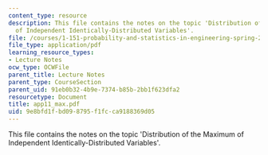 ```yaml
---
content_type: resource
description: This file contains the notes on the topic 'Distribution of the Maximum
  of Independent Identically-Distributed Variables'.
file: /courses/1-151-probability-and-statistics-in-engineering-spring-2005/9e8bfd1fbd098795f1fcca9188369d05_app11_max.pdf
file_type: application/pdf
learning_resource_types:
- Lecture Notes
ocw_type: OCWFile
parent_title: Lecture Notes
parent_type: CourseSection
parent_uid: 91eb0b32-4b9e-7374-b85b-2bb1f623dfa2
resourcetype: Document
title: app11_max.pdf
uid: 9e8bfd1f-bd09-8795-f1fc-ca9188369d05
---
```

This file contains the notes on the topic 'Distribution of the Maximum of Independent Identically-Distributed Variables'.

